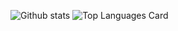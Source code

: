 ![Github stats](https://github-readme-stats.vercel.app/api?username=maiavelli&theme=jolly&show_icons=true&count_private=true)
![Top Languages Card](https://github-readme-stats.vercel.app/api/top-langs/?username=maiavelli&layout=compact)
